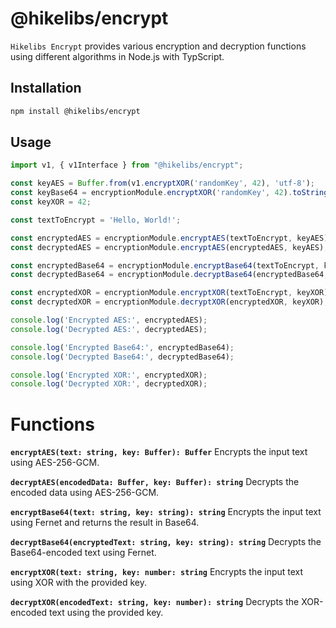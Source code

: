 # @hikelibs/encrypt

`Hikelibs Encrypt` provides various encryption and decryption functions using different algorithms in Node.js with TypScript.

## Installation

```bash
npm install @hikelibs/encrypt
```

## Usage
```typescript
import v1, { v1Interface } from "@hikelibs/encrypt";

const keyAES = Buffer.from(v1.encryptXOR('randomKey', 42), 'utf-8');
const keyBase64 = encryptionModule.encryptXOR('randomKey', 42).toString();
const keyXOR = 42;

const textToEncrypt = 'Hello, World!';

const encryptedAES = encryptionModule.encryptAES(textToEncrypt, keyAES);
const decryptedAES = encryptionModule.encryptAES(encryptedAES, keyAES);

const encryptedBase64 = encryptionModule.encryptBase64(textToEncrypt, keyBase64);
const decryptedBase64 = encryptionModule.decryptBase64(encryptedBase64, keyBase64);

const encryptedXOR = encryptionModule.encryptXOR(textToEncrypt, keyXOR);
const decryptedXOR = encryptionModule.decryptXOR(encryptedXOR, keyXOR);

console.log('Encrypted AES:', encryptedAES);
console.log('Decrypted AES:', decryptedAES);

console.log('Encrypted Base64:', encryptedBase64);
console.log('Decrypted Base64:', decryptedBase64);

console.log('Encrypted XOR:', encryptedXOR);
console.log('Decrypted XOR:', decryptedXOR);
```

# Functions
__`encryptAES(text: string, key: Buffer): Buffer`__
Encrypts the input text using AES-256-GCM.

__`decryptAES(encodedData: Buffer, key: Buffer): string`__
Decrypts the encoded data using AES-256-GCM.

__`encryptBase64(text: string, key: string): string`__
Encrypts the input text using Fernet and returns the result in Base64.

__`decryptBase64(encryptedText: string, key: string): string`__
Decrypts the Base64-encoded text using Fernet.

__`encryptXOR(text: string, key: number: string`__
Encrypts the input text using XOR with the provided key.

__`decryptXOR(encodedText: string, key: number): string`__
Decrypts the XOR-encoded text using the provided key.